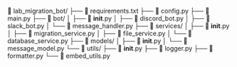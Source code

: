 📁 lab_migration_bot/
├── 📄 requirements.txt
├── 📄 config.py
├── 📄 main.py
├── 📁 bot/
│   ├── 📄 __init__.py
│   ├── 📄 discord_bot.py
│   ├── 📄 slack_bot.py
│   └── 📄 message_handler.py
├── 📁 services/
│   ├── 📄 __init__.py
│   ├── 📄 migration_service.py
│   ├── 📄 file_service.py
│   └── 📄 database_service.py
├── 📁 models/
│   ├── 📄 __init__.py
│   └── 📄 message_model.py
└── 📁 utils/
    ├── 📄 __init__.py
    ├── 📄 logger.py
    ├── 📄 formatter.py
    └── 📄 embed_utils.py
